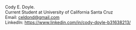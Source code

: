 Cody E. Doyle.  
Current Student at University of California Santa Cruz  
Email: celdond@gmail.com  
LinkedIn: https://www.linkedin.com/in/cody-doyle-b31638213/
<!---
celdond/celdond is a ✨ special ✨ repository because its `README.md` (this file) appears on your GitHub profile.
You can click the Preview link to take a look at your changes.
--->
